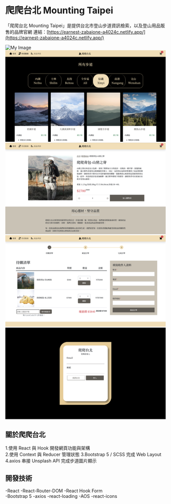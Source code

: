 # 爬爬台北 Mounting Taipei

「爬爬台北 Mounting Taipei」是提供台北市登山步道資訊檢索，以及登山用品販售的品牌官網
連結：[https://earnest-zabaione-a4024c.netlify.app/](https://earnest-zabaione-a4024c.netlify.app/)

![My Image](./readmeimg/home.png)
![My Image](./readmeimg/mountingroute.png)
![My Image](./readmeimg/productdetail.png)
![My Image](./readmeimg/payment.png)
![My Image](./readmeimg/login.png)

## 關於爬爬台北

1.使用 React 與 Hook 開發網頁功能與架構  
2.使用 Context 與 Reducer 管理狀態
3.Bootstrap 5 / SCSS 完成 Web Layout
4.axios 串接 Unsplash API 完成步道圖片顯示

## 開發技術

-React
-React-Router-DOM
-React Hook Form  
-Bootstrap 5
-axios
-react-loading
-AOS
-react-icons
